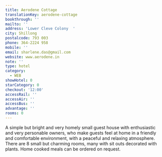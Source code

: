 ```yaml
---
title: Aerodene Cottage
translationKey: aerodene-cottage
bookthrough: ''
mailto: ''
address: 'Lower Cleve Colony  '
city: Shillong
postalcode: 793 003
phone: 364-2224 958
mobile: ''
email: sharlene.das@gmail.com
website: www.aerodene.in
note: ''
type: hotel
category:
  - WEB
showHotel: 0
starCategory: 0
checkout: '12:00'
accessRail: ''
accessAir: ''
accessBus: ''
advantage: ''
rooms: 0
---
```

A simple but bright and very homely small guest house with enthusiastic and very personable owners, who make guests feel at home in a friendly and comfortable environment, with a peaceful and relaxing atmosphere. There are 8 small but charming rooms, many with sit outs decorated with plants. Home cooked meals can be ordered on request.         